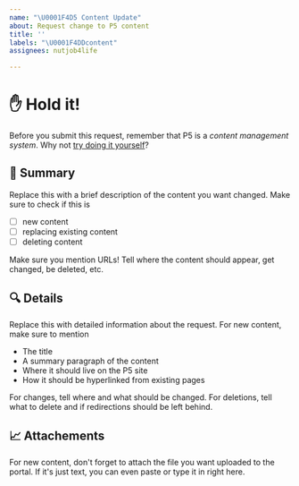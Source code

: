 ```yaml
---
name: "\U0001F4D5 Content Update"
about: Request change to P5 content
title: ''
labels: "\U0001F4DDcontent"
assignees: nutjob4life

---
```


# ✋ Hold it!

Before you submit this request, remember that P5 is a _content management system_. Why not [try doing it yourself](https://edrn.nci.nih.gov/login)?


## 📕 Summary

Replace this with a brief description of the content you want changed. Make sure to check if this is
- [ ] new content
- [ ] replacing existing content
- [ ] deleting content

Make sure you mention URLs! Tell where the content should appear, get changed, be deleted, etc.

## 🔍 Details

Replace this with detailed information about the request. For new content, make sure to mention
- The title
- A summary paragraph of the content
- Where it should live on the P5 site
- How it should be hyperlinked from existing pages

For changes, tell where and what should be changed. For deletions, tell what to delete and if redirections should be left behind.


## 📈 Attachements

For new content, don't forget to attach the file you want uploaded to the portal. If it's just text, you can even paste or type it in right here.
